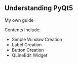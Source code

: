 ## Understanding PyQt5
<span>My own guide</span>

Contents Include:
- Simple Window Creation
- Label Creation
- Button Creation
- QLineEdit Widget

